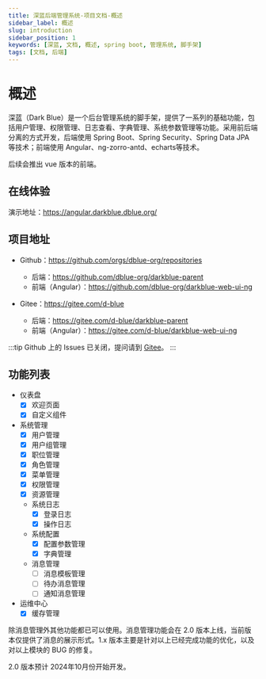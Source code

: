 ```yaml
---
title: 深蓝后端管理系统-项目文档-概述
sidebar_label: 概述
slug: introduction
sidebar_position: 1
keywords: [深蓝, 文档, 概述, spring boot, 管理系统, 脚手架]
tags: [文档, 后端]
---
```


# 概述

深蓝（Dark Blue）是一个后台管理系统的脚手架，提供了一系列的基础功能，包括用户管理、权限管理、日志查看、字典管理、系统参数管理等功能。采用前后端分离的方式开发，后端使用 Spring Boot、Spring Security、Spring Data JPA 等技术；前端使用 Angular、ng-zorro-antd、echarts等技术。

后续会推出 vue 版本的前端。

## 在线体验

演示地址：https://angular.darkblue.dblue.org/

## 项目地址

- Github：https://github.com/orgs/dblue-org/repositories
  - 后端：https://github.com/dblue-org/darkblue-parent
  - 前端（Angular）：https://github.com/dblue-org/darkblue-web-ui-ng

- Gitee：https://gitee.com/d-blue
  - 后端：https://gitee.com/d-blue/darkblue-parent
  - 前端（Angular）：https://gitee.com/d-blue/darkblue-web-ui-ng

:::tip
Github 上的 Issues 已关闭，提问请到 [Gitee](https://gitee.com/d-blue/darkblue-parent/issues)。
:::

## 功能列表

- 仪表盘
  - [x] 欢迎页面
  - [x] 自定义组件
- 系统管理
  - [x] 用户管理
  - [x] 用户组管理
  - [x] 职位管理
  - [x] 角色管理
  - [x] 菜单管理
  - [x] 权限管理
  - [x] 资源管理
  - 系统日志
    - [x] 登录日志
    - [x] 操作日志
  - 系统配置
    - [x] 配置参数管理
    - [x] 字典管理
  - 消息管理
    - [ ] 消息模板管理
    - [ ] 待办消息管理
    - [ ] 通知消息管理
- 运维中心
  - [x] 缓存管理

除消息管理外其他功能都已可以使用。消息管理功能会在 2.0 版本上线，当前版本仅提供了消息的展示形式。1.x 版本主要是针对以上已经完成功能的优化，以及对以上模块的 BUG 的修复。

2.0 版本预计 2024年10月份开始开发。